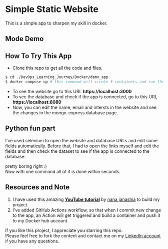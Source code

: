 # Simple Static Website
This is a simple app to sharpen my skill in docker.
## Mode Demo

## How To Try This App
* Clone this repo to get all the code and files.
```bash
$ cd ./DevOps_Learning_Journey/Docker/demo_app
$ docker-compose up # this command will create 3 containers and run them.
```

* To see the website go to this URL **https://localhost:3000**
* To see the database and check if the app is connected, go to this URL **https://localhost:8080**
* Now, you can edit the name, email and intersts in the website and see the changes in the mongo-express database page.


## Python fun part
I've used selenium to open the website and database URLs and edit some fields automatically.
Before that, I had to open the links myself and edit the fields and then check the dataset to see if the app is connected to the database.

pretty boring right :)<br>
Now with one command all of it is done within seconds.



## Resources and Note
1. I have used this amazing [**YouTube tutorial**](https://www.youtube.com/watch?v=3c-iBn73dDE) by [nana janashia](https://www.linkedin.com/in/nana-janashia/) to build my project.
2. I've added GitHub Actions workflow, so that when I commit new change to the app, an Action will get triggered and build a container and push it to my Docker hub account.

If you like this project, I appreciate you starring this repo.<br>
Please feel free to fork the content and contact me on my [LinkedIn account](https://www.linkedin.com/in/abdassalam-ahmad/) if you have any questions.
